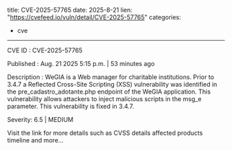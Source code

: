  
title: CVE-2025-57765
date: 2025-8-21
lien: "https://cvefeed.io/vuln/detail/CVE-2025-57765"
categories:
  - cve
---

CVE ID : CVE-2025-57765

Published :  Aug. 21
2025
5:15 p.m. | 53 minutes ago

Description : WeGIA is a Web manager for charitable institutions. Prior to 3.4.7
a Reflected Cross-Site Scripting (XSS) vulnerability was identified in the pre_cadastro_adotante.php endpoint of the WeGIA application. This vulnerability allows attackers to inject malicious scripts in the msg_e parameter. This vulnerability is fixed in 3.4.7.

Severity: 6.5 | MEDIUM

Visit the link for more details
such as CVSS details
affected products
timeline
and more...
